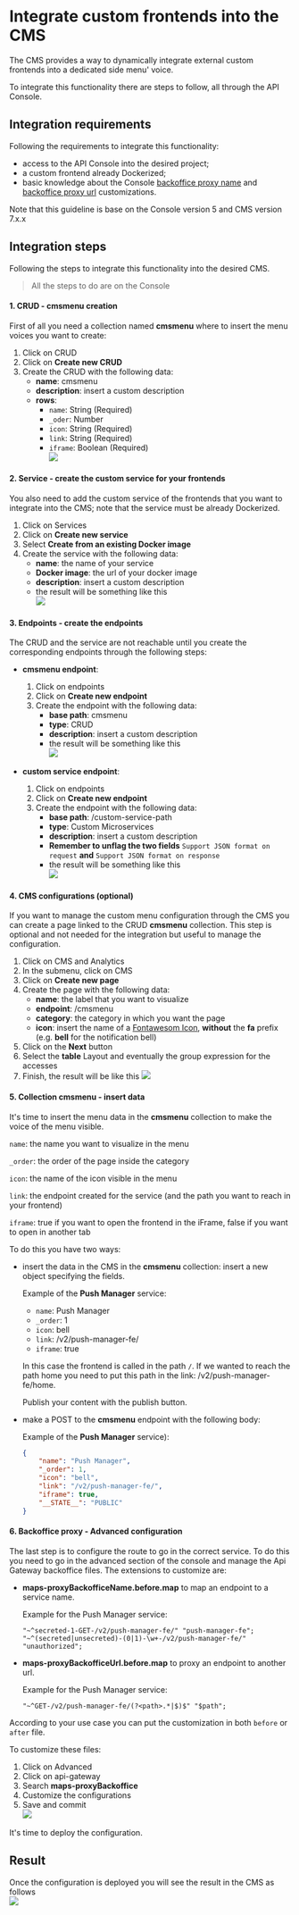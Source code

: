 # Integrate custom frontends into the CMS
The CMS provides a way to dynamically integrate external custom frontends into a dedicated side menu' voice.

To integrate this functionality there are steps to follow, all through the API Console.

## Integration requirements
Following the requirements to integrate this  functionality:

 * access to the API Console into the desired project;
 * a custom frontend already Dockerized;
 * basic knowledge about the Console [backoffice proxy name](/development_suite/api-gateway-config-map/#how-to-proxy-a-request-through-a-service) and [backoffice proxy url](/development_suite/api-gateway-config-map/#how-to-forward-a-request-to-another-url) customizations.

Note that this guideline is base on the Console version 5 and CMS version 7.x.x

## Integration steps
Following the steps to integrate this functionality into the desired CMS.

> All the steps to do are on the Console

#### 1. CRUD - __cmsmenu__ creation
First of all you need a collection named __cmsmenu__ where to insert the menu voices you want to create: 

 1. Click on CRUD
 2. Click on __Create new CRUD__
 3. Create the CRUD with the following data:
    * **name**: cmsmenu
    * **description**: insert a custom description
    * **rows**:
        - `name`: String (Required)
        - `_oder`: Number
        - `icon`: String (Required)
        - `link`: String (Required)
        - `iframe`: Boolean (Required)
    <br> ![](img/cmsmenu_CRUD_creation.png)

#### 2. Service - create the custom service for your frontends
You also need to add the custom service of the frontends that you want to integrate into the CMS; note that
the service must be already Dockerized.

 1. Click on Services
 2. Click on __Create new service__
 3. Select __Create from an existing Docker image__
 3. Create the service with the following data:
    * **name**: the name of your service
    * **Docker image**: the url of your docker image
    * **description**: insert a custom description
    * the result will be something like this <br> ![](img/create_custom_service.png)

#### 3. Endpoints - create the endpoints
The CRUD and the service are not reachable until you create the corresponding endpoints through the 
following steps:

 * **cmsmenu endpoint**:
    1. Click on endpoints
    2. Click on __Create new endpoint__
    3. Create the endpoint with the following data:
        * **base path**: cmsmenu
        * **type**: CRUD
        * **description**: insert a custom description
        * the result will be something like this <br> ![](img/crud_endpoint.png)

 * **custom service endpoint**:
    1. Click on endpoints
    2. Click on __Create new endpoint__
    3. Create the endpoint with the following data:
        * **base path**: /custom-service-path
        * **type**: Custom Microservices
        * **description**: insert a custom description
        * **Remember to unflag the two fields** `Support JSON format on request` **and** `Support JSON format on response`
        * the result will be something like this <br> ![](img/custom_service_endpoint.png)


#### 4. CMS configurations (optional)
If you want to manage the custom menu configuration through the CMS you can create a page linked to the CRUD __cmsmenu__ collection.
This step is optional and not needed for the integration but useful to manage the configuration.

 1. Click on CMS and Analytics
 2. In the submenu, click on CMS
 3. Click on __Create new page__
 4. Create the page with the following data:
    * **name**: the label that you want to visualize 
    * **endpoint**: /cmsmenu
    * **category**: the category in which you want the page
    * **icon**: insert the name of a [Fontawesom Icon](https://fontawesome.com/), **without** the __fa__ prefix (e.g. __bell__ for the notification bell)
 5. Click on the __Next__ button
 6. Select the __table__ Layout and eventually the group expression for the accesses
 7. Finish, the result will be like this ![](img/CMS_service.png)

#### 5. Collection __cmsmenu__ - insert data
It's time to insert the menu data in the __cmsmenu__ collection to make the voice of the menu visible.

`name`: the name you want to visualize in the menu

`_order`: the order of the page inside the category

`icon`: the name of the icon visible in the menu

`link`: the endpoint created for the service (and the path you want to reach in your frontend)

`iframe`: true if you want to open the frontend in the iFrame, false if you want to open in another tab

To do this you have two ways: 

* insert the data in the CMS in the __cmsmenu__ collection: insert a new object specifying the fields.
        
    Example of the __Push Manager__ service:
    
     - `name`: Push Manager
     - `_order`: 1
     - `icon`: bell
     - `link`: /v2/push-manager-fe/
     - `iframe`: true
     
    In this case the frontend is called in the path `/`. If we wanted to reach the path home you need to put this path 
    in the link: /v2/push-manager-fe/home.
    
    Publish your content  with the publish button. 
    
* make a POST to the __cmsmenu__ endpoint with the following body: 

    Example of the __Push Manager__ service):

    ```json
    {
        "name": "Push Manager",
        "_order": 1,
        "icon": "bell",
        "link": "/v2/push-manager-fe/",
        "iframe": true,
        "__STATE__": "PUBLIC"               
    }
    ```

#### 6. Backoffice proxy - Advanced configuration
The last step is to configure the route to go in the correct service. To do this you need to go in the advanced section 
of the console and manage the Api Gateway backoffice files.
The extensions to customize are:
 * __maps-proxyBackofficeName.before.map__ to map an endpoint to a service name.
 
    Example for the Push Manager service: 
    
    ```
   "~^secreted-1-GET-/v2/push-manager-fe/" "push-manager-fe";
   "~^(secreted|unsecreted)-(0|1)-\w+-/v2/push-manager-fe/" "unauthorized";
   ```
   
 * __maps-proxyBackofficeUrl.before.map__ to proxy an endpoint to another url.
 
    Example for the Push Manager service: 
    
    ```
   "~^GET-/v2/push-manager-fe/(?<path>.*|$)$" "$path";
   ```
 
 According to your use case you can put the customization in both `before` or `after` file.

To customize these files:

 1. Click on Advanced
 2. Click on api-gateway
 3. Search __maps-proxyBackoffice__
 4. Customize the configurations
 5. Save and commit<br> ![](img/customize_extensions.png)
 
 It's time to deploy the configuration.

## Result
Once the configuration is deployed you will see the result in the CMS as follows <br> ![](img/CMS_service_menu.png)